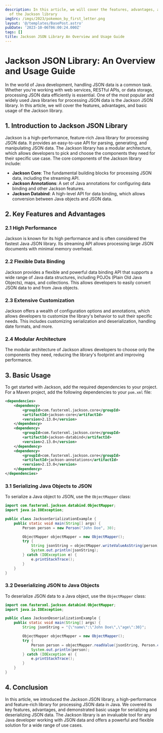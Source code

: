 ```yaml
---
description: In this article, we will cover the features, advantages, and basic usage
  of the Jackson library
imgSrc: /imgs/2023/pokemon_by_first_letter.png
layout: '@/templates/BasePost.astro'
pubDate: '2023-10-06T06:00:24.000Z'
tags: []
title: Jackson JSON Library An Overview and Usage Guide
---
```


# Jackson JSON Library: An Overview and Usage Guide

In the world of Java development, handling JSON data is a common task. Whether you're working with web services, RESTful APIs, or data storage, processing JSON data efficiently is essential. One of the most popular and widely used Java libraries for processing JSON data is the Jackson JSON library. In this article, we will cover the features, advantages, and basic usage of the Jackson library.

## 1. Introduction to Jackson JSON Library

Jackson is a high-performance, feature-rich Java library for processing JSON data. It provides an easy-to-use API for parsing, generating, and manipulating JSON data. The Jackson library has a modular architecture, which allows developers to pick and choose the components they need for their specific use case. The core components of the Jackson library include:

- **Jackson Core**: The fundamental building blocks for processing JSON data, including the streaming API.
- **Jackson Annotations**: A set of Java annotations for configuring data binding and other Jackson features.
- **Jackson Databind**: A high-level API for data binding, which allows conversion between Java objects and JSON data.

## 2. Key Features and Advantages

### 2.1 High Performance

Jackson is known for its high performance and is often considered the fastest Java JSON library. Its streaming API allows processing large JSON documents with minimal memory overhead.

### 2.2 Flexible Data Binding

Jackson provides a flexible and powerful data binding API that supports a wide range of Java data structures, including POJOs (Plain Old Java Objects), maps, and collections. This allows developers to easily convert JSON data to and from Java objects.

### 2.3 Extensive Customization

Jackson offers a wealth of configuration options and annotations, which allows developers to customize the library's behavior to suit their specific needs. This includes customizing serialization and deserialization, handling date formats, and more.

### 2.4 Modular Architecture

The modular architecture of Jackson allows developers to choose only the components they need, reducing the library's footprint and improving performance.

## 3. Basic Usage

To get started with Jackson, add the required dependencies to your project. For a Maven project, add the following dependencies to your `pom.xml` file:

```xml
<dependencies>
    <dependency>
        <groupId>com.fasterxml.jackson.core</groupId>
        <artifactId>jackson-core</artifactId>
        <version>2.13.0</version>
    </dependency>
    <dependency>
        <groupId>com.fasterxml.jackson.core</groupId>
        <artifactId>jackson-databind</artifactId>
        <version>2.13.0</version>
    </dependency>
    <dependency>
        <groupId>com.fasterxml.jackson.core</groupId>
        <artifactId>jackson-annotations</artifactId>
        <version>2.13.0</version>
    </dependency>
</dependencies>
```

### 3.1 Serializing Java Objects to JSON

To serialize a Java object to JSON, use the `ObjectMapper` class:

```java
import com.fasterxml.jackson.databind.ObjectMapper;
import java.io.IOException;

public class JacksonSerializationExample {
    public static void main(String[] args) {
        Person person = new Person("John Doe", 30);

        ObjectMapper objectMapper = new ObjectMapper();
        try {
            String jsonString = objectMapper.writeValueAsString(person);
            System.out.println(jsonString);
        } catch (IOException e) {
            e.printStackTrace();
        }
    }
}
```

### 3.2 Deserializing JSON to Java Objects

To deserialize JSON data to a Java object, use the `ObjectMapper` class:

```java
import com.fasterxml.jackson.databind.ObjectMapper;
import java.io.IOException;

public class JacksonDeserializationExample {
    public static void main(String[] args) {
        String jsonString = "{\"name\":\"John Doe\",\"age\":30}";

        ObjectMapper objectMapper = new ObjectMapper();
        try {
            Person person = objectMapper.readValue(jsonString, Person.class);
            System.out.println(person);
        } catch (IOException e) {
            e.printStackTrace();
        }
    }
}
```

## 4. Conclusion

In this article, we introduced the Jackson JSON library, a high-performance and feature-rich library for processing JSON data in Java. We covered its key features, advantages, and demonstrated basic usage for serializing and deserializing JSON data. The Jackson library is an invaluable tool for any Java developer working with JSON data and offers a powerful and flexible solution for a wide range of use cases.